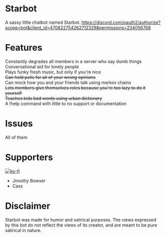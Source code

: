 # Starbot
A sassy little chatbot named Starbot.
https://discord.com/oauth2/authorize?scope=bot&client_id=470822754262712329&permissions=234056768

# Features
Constantly degrades all members in a server who say dumb things  
Conversational aid for lonely people  
Plays funky fresh music, but only if you're nice  
<s>Can hold polls for all of your wrong opinions</s>  
Can mock how you and your friends talk using markov chains  
<s>Lets members give themselves roles because you're too lazy to do it yourself</s>  
<s>Teaches kids bad words using urban dictionary</s>  
A !help command with little to no support or documentation  

# Issues
All of them  

# Supporters  
[![ko-fi](https://www.ko-fi.com/img/githubbutton_sm.svg)](https://ko-fi.com/D1D21TFVF)  
<ul>
  <li>Jimothy Bowser</li>  
  <li>Cass</li>
</ul>

# Disclaimer
Starbot was made for humor and satirical purposes. The views expressed by this bot do not reflect the views of its creator, and are meant to be pure satirical in nature.

